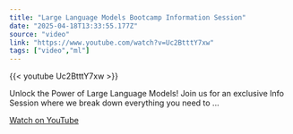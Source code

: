 ```yaml
---
title: "Large Language Models Bootcamp Information Session"
date: "2025-04-18T13:33:55.177Z"
source: "video"
link: "https://www.youtube.com/watch?v=Uc2BtttY7xw"
tags: ["video","ml"]
---
```


{{< youtube Uc2BtttY7xw >}}

Unlock the Power of Large Language Models! Join us for an exclusive Info Session where we break down everything you need to ...

[Watch on YouTube](https://www.youtube.com/watch?v=Uc2BtttY7xw)
